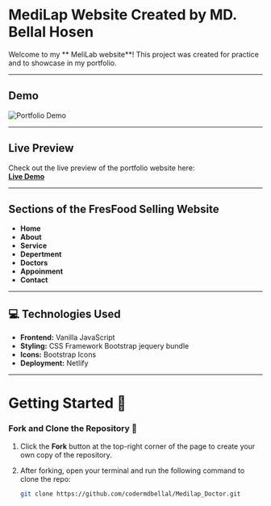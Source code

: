 # MediLap Website Created by MD. Bellal Hosen

Welcome to my ** MeliLab website**! This project was created for practice and to showcase in my portfolio.

---

## Demo

![Portfolio Demo](https://i.postimg.cc/SKSbFVgS/Index-Medilab-Bootstrap-Template-01-15-2025-12-15-AM.png)

---

## Live Preview

Check out the live preview of the portfolio website here:  
[**Live Demo**](#)

---

## Sections of the FresFood Selling Website
- **Home**
- **About**
- **Service**
- **Depertment**
- **Doctors**
- **Appoinment**
- **Contact**

---

## 💻 Technologies Used
- **Frontend:** Vanilla JavaScript
- **Styling:** CSS Framework Bootstrap jequery bundle
- **Icons:** Bootstrap Icons
- **Deployment:** Netlify

---

# Getting Started 🎯

### Fork and Clone the Repository 🚀
1. Click the **Fork** button at the top-right corner of the page to create your own copy of the repository.
2. After forking, open your terminal and run the following command to clone the repo:

   ```bash
   git clone https://github.com/codermdbellal/Medilap_Doctor.git
